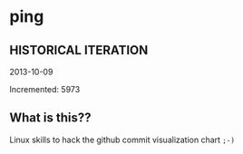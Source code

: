 # ping

## HISTORICAL ITERATION
2013-10-09

Incremented: 5973

## What is this?? 
Linux skills to hack the github commit visualization chart `;-)`

